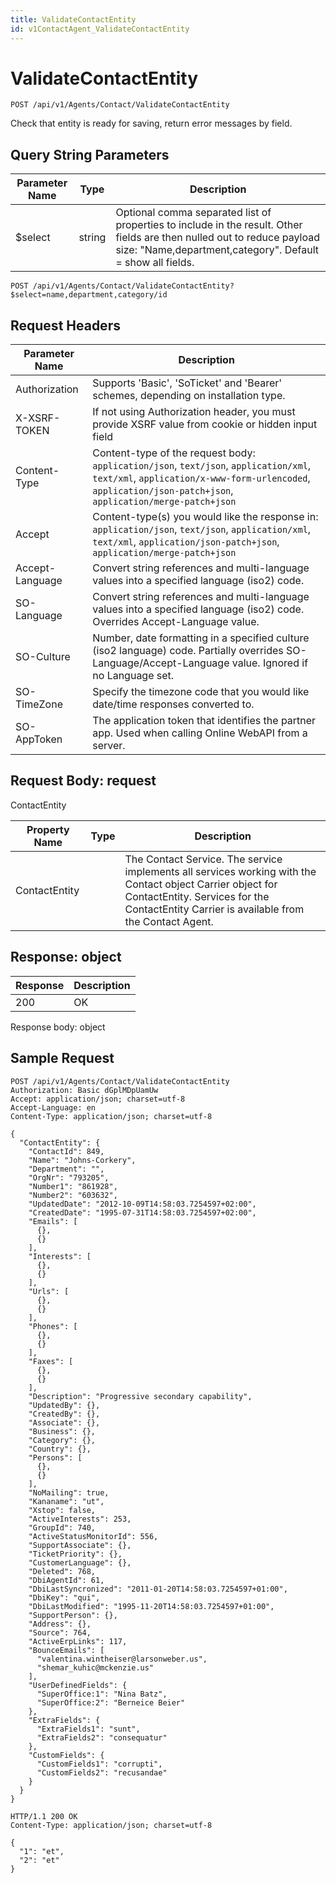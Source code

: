 ```yaml
---
title: ValidateContactEntity
id: v1ContactAgent_ValidateContactEntity
---
```


# ValidateContactEntity

```http
POST /api/v1/Agents/Contact/ValidateContactEntity
```

Check that entity is ready for saving, return error messages by field.







## Query String Parameters

| Parameter Name | Type |  Description |
|----------------|------|--------------|
| $select | string |  Optional comma separated list of properties to include in the result. Other fields are then nulled out to reduce payload size: "Name,department,category". Default = show all fields. |

```http
POST /api/v1/Agents/Contact/ValidateContactEntity?$select=name,department,category/id
```


## Request Headers

| Parameter Name | Description |
|----------------|-------------|
| Authorization  | Supports 'Basic', 'SoTicket' and 'Bearer' schemes, depending on installation type. |
| X-XSRF-TOKEN   | If not using Authorization header, you must provide XSRF value from cookie or hidden input field |
| Content-Type | Content-type of the request body: `application/json`, `text/json`, `application/xml`, `text/xml`, `application/x-www-form-urlencoded`, `application/json-patch+json`, `application/merge-patch+json` |
| Accept         | Content-type(s) you would like the response in: `application/json`, `text/json`, `application/xml`, `text/xml`, `application/json-patch+json`, `application/merge-patch+json` |
| Accept-Language | Convert string references and multi-language values into a specified language (iso2) code. |
| SO-Language | Convert string references and multi-language values into a specified language (iso2) code. Overrides Accept-Language value. |
| SO-Culture | Number, date formatting in a specified culture (iso2 language) code. Partially overrides SO-Language/Accept-Language value. Ignored if no Language set. |
| SO-TimeZone | Specify the timezone code that you would like date/time responses converted to. |
| SO-AppToken | The application token that identifies the partner app. Used when calling Online WebAPI from a server. |

## Request Body: request  

ContactEntity 

| Property Name | Type |  Description |
|----------------|------|--------------|
| ContactEntity |  | The Contact Service. The service implements all services working with the Contact object <para /> Carrier object for ContactEntity. Services for the ContactEntity Carrier is available from the <see cref="T:SuperOffice.CRM.Services.IContactAgent">Contact Agent</see>. |


## Response: object



| Response | Description |
|----------------|-------------|
| 200 | OK |

Response body: object


## Sample Request

```http!
POST /api/v1/Agents/Contact/ValidateContactEntity
Authorization: Basic dGplMDpUamUw
Accept: application/json; charset=utf-8
Accept-Language: en
Content-Type: application/json; charset=utf-8

{
  "ContactEntity": {
    "ContactId": 849,
    "Name": "Johns-Corkery",
    "Department": "",
    "OrgNr": "793205",
    "Number1": "861928",
    "Number2": "603632",
    "UpdatedDate": "2012-10-09T14:58:03.7254597+02:00",
    "CreatedDate": "1995-07-31T14:58:03.7254597+02:00",
    "Emails": [
      {},
      {}
    ],
    "Interests": [
      {},
      {}
    ],
    "Urls": [
      {},
      {}
    ],
    "Phones": [
      {},
      {}
    ],
    "Faxes": [
      {},
      {}
    ],
    "Description": "Progressive secondary capability",
    "UpdatedBy": {},
    "CreatedBy": {},
    "Associate": {},
    "Business": {},
    "Category": {},
    "Country": {},
    "Persons": [
      {},
      {}
    ],
    "NoMailing": true,
    "Kananame": "ut",
    "Xstop": false,
    "ActiveInterests": 253,
    "GroupId": 740,
    "ActiveStatusMonitorId": 556,
    "SupportAssociate": {},
    "TicketPriority": {},
    "CustomerLanguage": {},
    "Deleted": 768,
    "DbiAgentId": 61,
    "DbiLastSyncronized": "2011-01-20T14:58:03.7254597+01:00",
    "DbiKey": "qui",
    "DbiLastModified": "1995-11-20T14:58:03.7254597+01:00",
    "SupportPerson": {},
    "Address": {},
    "Source": 764,
    "ActiveErpLinks": 117,
    "BounceEmails": [
      "valentina.wintheiser@larsonweber.us",
      "shemar_kuhic@mckenzie.us"
    ],
    "UserDefinedFields": {
      "SuperOffice:1": "Nina Batz",
      "SuperOffice:2": "Berneice Beier"
    },
    "ExtraFields": {
      "ExtraFields1": "sunt",
      "ExtraFields2": "consequatur"
    },
    "CustomFields": {
      "CustomFields1": "corrupti",
      "CustomFields2": "recusandae"
    }
  }
}
```

```http_
HTTP/1.1 200 OK
Content-Type: application/json; charset=utf-8

{
  "1": "et",
  "2": "et"
}
```